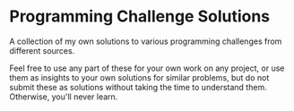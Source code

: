 # Programming Challenge Solutions
A collection of my own solutions to various programming challenges from different sources.

Feel free to use any part of these for your own work on any project, or use them as insights to your own solutions for similar problems, but do not submit these as solutions without taking the time to understand them. Otherwise, you'll never learn.

